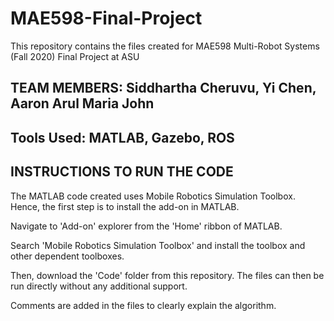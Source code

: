 # MAE598-Final-Project

This repository contains the files created for MAE598 Multi-Robot Systems (Fall 2020) Final Project at ASU

## TEAM MEMBERS: Siddhartha Cheruvu, Yi Chen, Aaron Arul Maria John

## Tools Used: MATLAB, Gazebo, ROS



## INSTRUCTIONS TO RUN THE CODE

The MATLAB code created uses Mobile Robotics Simulation Toolbox. Hence, the first step is to install the add-on in MATLAB.

Navigate to 'Add-on' explorer from the 'Home' ribbon of MATLAB. 

Search 'Mobile Robotics Simulation Toolbox' and install the toolbox and other dependent toolboxes.

Then, download the 'Code' folder from this repository. The files can then be run directly without any additional support.

Comments are added in the files to clearly explain the algorithm.




